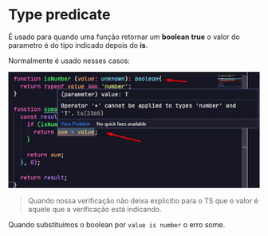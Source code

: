# Type predicate

É usado para quando uma função retornar um **boolean true** o valor do parametro é do tipo indicado depois do **is**.

Normalmente é usado nesses casos:

![img](./img/Screenshot_2.jpg)
> Quando nossa verificação não deixa explicitio para o TS que o valor é aquele que a verificação está indicando.

Quando substituímos o boolean por ```value is number``` o erro some.
